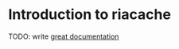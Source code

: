 # Introduction to riacache

TODO: write [great documentation](http://jacobian.org/writing/great-documentation/what-to-write/)
